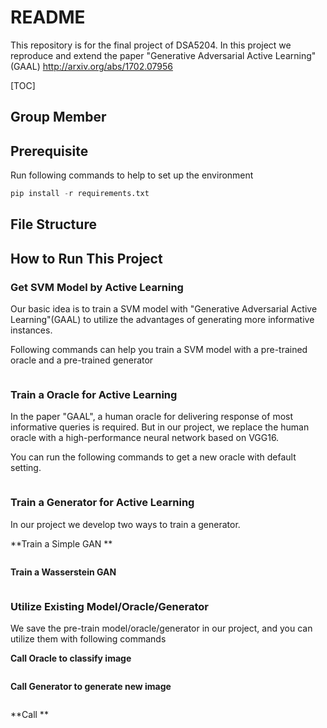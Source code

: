# README

This repository is for the final project of DSA5204.  In this project we reproduce and extend the paper "Generative Adversarial Active Learning"(GAAL) http://arxiv.org/abs/1702.07956

[TOC] 

## Group Member

## Prerequisite

Run following commands to help to set up the environment

```python
pip install -r requirements.txt
```

## File Structure



## How to Run This Project

### Get SVM Model by Active Learning 

Our basic idea is to train a SVM model with "Generative Adversarial Active Learning"(GAAL) to utilize the advantages of generating more informative instances. 

Following commands can help you train a SVM model with a pre-trained oracle and a pre-trained generator

```python

```

### Train a Oracle for Active Learning

In the paper "GAAL", a human oracle for delivering response of most informative queries is required. But in our project, we replace the human oracle with a high-performance neural network based on VGG16.

You can run the following commands to get a new oracle with default setting.

```python

```

### Train a Generator for Active Learning

In our project we develop two ways to train a generator.

**Train a Simple GAN **

```python
```

**Train a Wasserstein GAN**

```python
```

### Utilize Existing Model/Oracle/Generator

We save the pre-train model/oracle/generator in our project, and you can utilize them with following commands

**Call Oracle to classify image**

```python
```

**Call Generator to generate new image**

```python

```

**Call **
